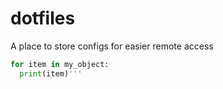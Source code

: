 # dotfiles

A place to store configs for easier remote access

```python
for item in my_object:
  print(item)'''
